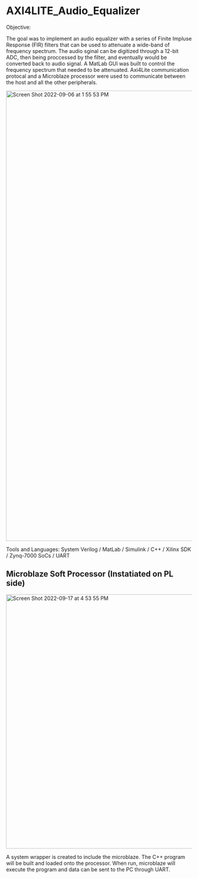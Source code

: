 # AXI4LITE_Audio_Equalizer

Objective: 

  The goal was to implement an audio equalizer with a series of Finite Impluse Response (FIR) filters that can be used to attenuate a wide-band of frequency spectrum. The audio sginal can be digitized through a 12-bit ADC, then being proccessed by the filter, and eventually would be converted back to audio signal. A MatLab GUI was built to control the frequency spectrum that needed to be attenuated. Axi4Lite communication protocal and a Microblaze processor were used to communicate between the host and all the other peripherals. 
  
<img width="1224" alt="Screen Shot 2022-09-06 at 1 55 53 PM" src="https://user-images.githubusercontent.com/42010432/188736413-4b51ec93-74b0-47bb-8004-17659f5b7121.png">


Tools and Languages: System Verilog / MatLab / Simulink / C++ / Xilinx SDK / Zynq-7000 SoCs / UART


## Microblaze Soft Processor (Instatiated on PL side)
<img width="691" alt="Screen Shot 2022-09-17 at 4 53 55 PM" src="https://user-images.githubusercontent.com/42010432/190879968-3cea38ba-4a1b-42fe-af35-09bc852605f8.png">

A system wrapper is created to include the microblaze. The C++ program will be built and loaded onto the processor. When run, microblaze will execute the program and data can be sent to the PC through UART. 
